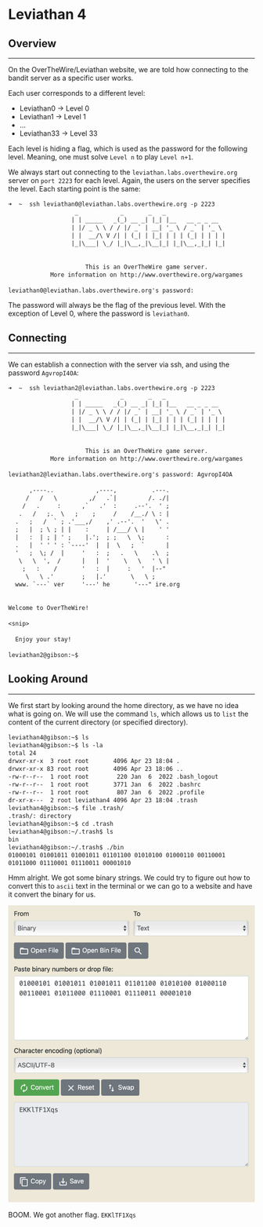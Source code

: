 # Leviathan 4


## Overview

-----------------
On the OverTheWire/Leviathan website, we are told how connecting to the bandit server as a specific user works.

Each user corresponds to a different level:
- Leviathan0 -> Level 0
- Leviathan1 -> Level 1
- ...
- Leviathan33 -> Level 33

Each level is hiding a flag, which is used as the password for the following level. Meaning, one must solve `Level n` to play `Level n+1`.

We always start out connecting to the `leviathan.labs.overthewire.org` server on `port 2223` for each level.
Again, the users on the server specifies the level. Each starting point is the same:

``` text
➜  ~  ssh leviathan0@leviathan.labs.overthewire.org -p 2223          
                   _            _       _   _                        
                  | | _____   _(_) __ _| |_| |__   __ _ _ __         
                  | |/ _ \ \ / / |/ _` | __| '_ \ / _` | '_ \        
                  | |  __/\ V /| | (_| | |_| | | | (_| | | | |       
                  |_|\___| \_/ |_|\__,_|\__|_| |_|\__,_|_| |_|       
                                                                     
                                                                     
                      This is an OverTheWire game server.            
            More information on http://www.overthewire.org/wargames  
                                                                     
leviathan0@leviathan.labs.overthewire.org's password:     
```

The password will always be the flag of the previous level. With the exception of Level 0, where the password is `leviathan0`.


## Connecting

--------------

We can establish a connection with the server via ssh, and using the password `AgvropI4OA`:

``` text
➜  ~  ssh leviathan2@leviathan.labs.overthewire.org -p 2223
                   _            _       _   _                 
                  | | _____   _(_) __ _| |_| |__   __ _ _ __  
                  | |/ _ \ \ / / |/ _` | __| '_ \ / _` | '_ \ 
                  | |  __/\ V /| | (_| | |_| | | | (_| | | | |
                  |_|\___| \_/ |_|\__,_|\__|_| |_|\__,_|_| |_|
                                                              

                      This is an OverTheWire game server. 
            More information on http://www.overthewire.org/wargames

leviathan2@leviathan.labs.overthewire.org's password: AgvropI4OA

      ,----..            ,----,          .---.
     /   /   \         ,/   .`|         /. ./|
    /   .     :      ,`   .'  :     .--'.  ' ;
   .   /   ;.  \   ;    ;     /    /__./ \ : |
  .   ;   /  ` ; .'___,/    ,' .--'.  '   \' .
  ;   |  ; \ ; | |    :     | /___/ \ |    ' '
  |   :  | ; | ' ;    |.';  ; ;   \  \;      :
  .   |  ' ' ' : `----'  |  |  \   ;  `      |
  '   ;  \; /  |     '   :  ;   .   \    .\  ;
   \   \  ',  /      |   |  '    \   \   ' \ |
    ;   :    /       '   :  |     :   '  |--"
     \   \ .'        ;   |.'       \   \ ;
  www. `---` ver     '---' he       '---" ire.org


Welcome to OverTheWire!

<snip>

  Enjoy your stay!

leviathan2@gibson:~$ 
```

## Looking Around

--------------
We first start by looking around the home directory, as we have no idea what is going on. We will use the command `ls`,
which allows us to `list` the content of the current directory (or specified directory).


``` text
leviathan4@gibson:~$ ls
leviathan4@gibson:~$ ls -la
total 24
drwxr-xr-x  3 root root       4096 Apr 23 18:04 .
drwxr-xr-x 83 root root       4096 Apr 23 18:06 ..
-rw-r--r--  1 root root        220 Jan  6  2022 .bash_logout
-rw-r--r--  1 root root       3771 Jan  6  2022 .bashrc
-rw-r--r--  1 root root        807 Jan  6  2022 .profile
dr-xr-x---  2 root leviathan4 4096 Apr 23 18:04 .trash
leviathan4@gibson:~$ file .trash/
.trash/: directory
leviathan4@gibson:~$ cd .trash
leviathan4@gibson:~/.trash$ ls
bin
leviathan4@gibson:~/.trash$ ./bin
01000101 01001011 01001011 01101100 01010100 01000110 00110001 01011000 01110001 01110011 00001010 
```

Hmm alright. We got some binary strings. We could try to figure out how to convert this to `ascii` text in the terminal
or we can go to a website and have it convert the binary for us.

<img alt="binary_to_ascii.png" src="extras/binary_to_ascii.png" width="600"/>


BOOM. We got another flag. `EKKlTF1Xqs`




